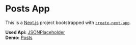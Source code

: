 # Posts App

This is a [Next.js](https://nextjs.org) project bootstrapped with [`create-next-app`](https://nextjs.org/docs/app/api-reference/cli/create-next-app).

**Used Api:** [JSONPlaceholder](https://jsonplaceholder.typicode.com/)\
**Demo:** [Posts](https://oleksiimyl.github.io/PostsNextApp/)
